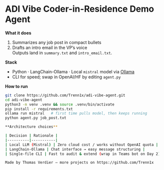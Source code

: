 # ADI Vibe Coder-in-Residence Demo Agent

**What it does**  
1. Summarizes any job post in compact bullets  
2. Drafts an intro email in the VP’s voice  
Outputs land in `summary.txt` and `intro_email.txt`.

**Stack**  
- Python · LangChain-Ollama · Local `mistral` model via [Ollama](https://ollama.com/)  
- CLI for speed; swap in OpenAI/HF by editing `agent.py`

**How to run**

```bash
git clone https://github.com/Trenn1x/adi-vibe-agent.git
cd adi-vibe-agent
python3 -m venv .venv && source .venv/bin/activate
pip install -r requirements.txt
ollama run mistral   # first time pulls model, then keeps running
python agent.py job_post.txt

**Architecture choices**

| Decision | Rationale |
|----------|-----------|
| Local LLM (Mistral) | Zero cloud cost / works without OpenAI quota |
| LangChain-Ollama | Chat interface → easy message structuring |
| Single-file CLI | Fast to audit & extend (wrap in Teams bot on Day 2) |

Made by Thomas Verdier – more projects on https://github.com/Trenn1x
